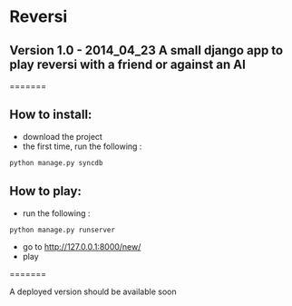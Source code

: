 Reversi
=======

Version 1.0 - 2014_04_23
A small django app to play reversi with a friend or against an AI
-

=======

How to install:
-------
 - download the project
 - the first time, run the following :
```python
python manage.py syncdb
```

How to play:
------- 
 - run the following : 
```python
python manage.py runserver
```
 - go to http://127.0.0.1:8000/new/
 - play

=======

A deployed version should be available soon
